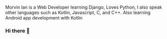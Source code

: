 

 Morvin Ian is a Web Developer learning Django, Loves Python,
 I also speak other languages such as Kotlin, Javascript, C, and C++.
 Also learning Android app development with Kotlin

### Hi there 👋
